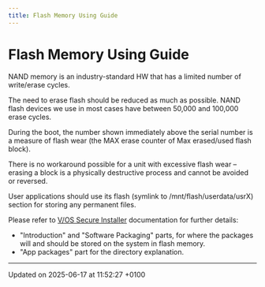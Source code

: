 ```yaml
---
title: Flash Memory Using Guide
---
```


# Flash Memory Using Guide

NAND memory is an industry-standard HW that has a limited number of write/erase cycles.

The need to erase flash should be reduced as much as possible. NAND flash devices we use in most cases have between 50,000 and 100,000 erase cycles.

During the boot, the number shown immediately above the serial number is a measure of flash wear (the MAX erase counter of Max erased/used flash block).

There is no workaround possible for a unit with excessive flash wear – erasing a block is a physically destructive process and cannot be avoided or reversed.

User applications should use its flash (symlink to /mnt/flash/userdata/usrX) section for storing any permanent files.

Please refer to [V/OS Secure Installer](pg_vos_secins_guide.md) documentation for further details:

- "Introduction" and "Software Packaging" parts, for where the packages will and should be stored on the system in flash memory.
- "App packages" part for the directory explanation.

---

Updated on 2025-06-17 at 11:52:27 +0100
